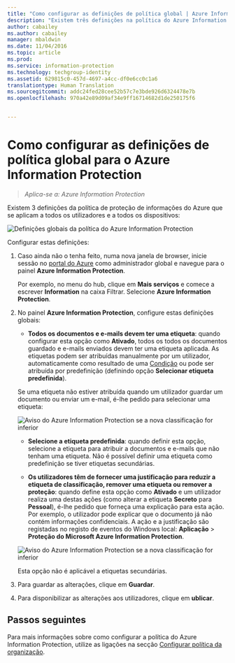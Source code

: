 ```yaml
---
title: "Como configurar as definições de política global | Azure Information Protection"
description: "Existem três definições na política do Azure Information Protection aplicáveis a todos os utilizadores e a todos os dispositivos."
author: cabailey
ms.author: cabailey
manager: mbaldwin
ms.date: 11/04/2016
ms.topic: article
ms.prod: 
ms.service: information-protection
ms.technology: techgroup-identity
ms.assetid: 629815c0-457d-4697-a4cc-df0e6cc0c1a6
translationtype: Human Translation
ms.sourcegitcommit: addc24fed28cee52b57c7e3bde926d6324478e7b
ms.openlocfilehash: 970a42e89d09af34e9ff16714682d1de250175f6


---
```


# <a name="how-to-configure-the-global-policy-settings-for-azure-information-protection"></a>Como configurar as definições de política global para o Azure Information Protection

>*Aplica-se a: Azure Information Protection*

Existem 3 definições da política de proteção de informações do Azure que se aplicam a todos os utilizadores e a todos os dispositivos:

![Definições globais da política do Azure Information Protection](../media/info-protect-policy-settings.png)


Configurar estas definições:

1. Caso ainda não o tenha feito, numa nova janela de browser, inicie sessão no [portal do Azure](https://portal.azure.com) como administrador global e navegue para o painel **Azure Information Protection**. 
    
    Por exemplo, no menu do hub, clique em **Mais serviços** e comece a escrever **Information** na caixa Filtrar. Selecione **Azure Information Protection**.

2. No painel **Azure Information Protection**, configure estas definições globais:

    - **Todos os documentos e e-mails devem ter uma etiqueta**: quando configurar esta opção como **Ativado**, todos os todos os documentos guardado e e-mails enviados devem ter uma etiqueta aplicada. As etiquetas podem ser atribuídas manualmente por um utilizador, automaticamente como resultado de uma [Condição](configure-policy-classification.md) ou pode ser atribuída por predefinição (definindo opção **Selecionar etiqueta predefinida**). 

    Se uma etiqueta não estiver atribuída quando um utilizador guardar um documento ou enviar um e-mail, é-lhe pedido para selecionar uma etiqueta:

    ![Aviso do Azure Information Protection se a nova classificação for inferior](../media/info-protect-enforce-label.png)

    - **Selecione a etiqueta predefinida**: quando definir esta opção, selecione a etiqueta para atribuir a documentos e e-mails que não tenham uma etiqueta. Não é possível definir uma etiqueta como predefinição se tiver etiquetas secundárias. 

    - **Os utilizadores têm de fornecer uma justificação para reduzir a etiqueta de classificação, remover uma etiqueta ou remover a proteção**: quando define esta opção como **Ativado** e um utilizador realiza uma destas ações (como alterar a etiqueta **Secreto** para **Pessoal**), é-lhe pedido que forneça uma explicação para esta ação. Por exemplo, o utilizador pode explicar que o documento já não contém informações confidenciais. A ação e a justificação são registadas no registo de eventos do Windows local: **Aplicação** > **Proteção do Microsoft Azure Information Protection**.  

    ![Aviso do Azure Information Protection se a nova classificação for inferior](../media/info-protect-lower-justification.png)

    Esta opção não é aplicável a etiquetas secundárias.

3. Para guardar as alterações, clique em **Guardar**.

4. Para disponibilizar as alterações aos utilizadores, clique em **ublicar**.

## <a name="next-steps"></a>Passos seguintes

Para mais informações sobre como configurar a política do Azure Information Protection, utilize as ligações na secção [Configurar política da organização](configure-policy.md#configuring-your-organizations-policy).  












<!--HONumber=Nov16_HO1-->


